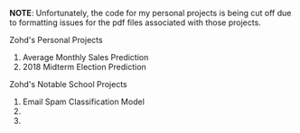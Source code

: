 **NOTE**: Unfortunately, the code for my personal projects is being cut off due to formatting issues for the pdf files associated with those projects. 

Zohd's Personal Projects
1. Average Monthly Sales Prediction
2. 2018 Midterm Election Prediction

Zohd's Notable School Projects
1. Email Spam Classification Model
2. 
3.
